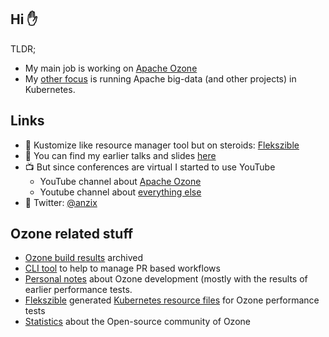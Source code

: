

## Hi :raised_hand:

TLDR;

 * My main job is working on [Apache Ozone](https://github.com/apache/ozone)
 * My [other focus](https://flokkr.github.io) is running Apache big-data (and other projects) in Kubernetes.

## Links

 * :rocket: Kustomize like resource manager tool but on steroids: [Flekszible](https://github.com/elek/flekszible)
 * :mega: You can find my earlier talks and slides [here](https://github.com/elek/slides)
 * :tv: But since conferences are virtual I started to use YouTube
   * YouTube channel about [Apache Ozone](https://www.youtube.com/ApacheOzoneunofficial)
   * Youtube channel about [everything else](https://studio.youtube.com/channel/UCSOC-9P5VUox2lS9H9MyCLQ)
 * :bell: Twitter: [@anzix](https://twitter.com/anzix)

## Ozone related stuff

 * [Ozone build results](https://github.com/elek/ozone-build-results) archived
 * [CLI tool](https:/github.com/elek/ogh) to help to manage PR based workflows
 * [Personal notes](https://github.com/elek/ozone-notes/) about Ozone development (mostly with the results of earlier performance tests.
 * [Flekszible](https://github.com/elek/flekszible) generated [Kubernetes resource files](https://github.com/elek/ozone-perf-env) for Ozone performance tests
 * [Statistics](https://github.com/elek/ozone-stat/tree/master/output) about the Open-source community of Ozone
